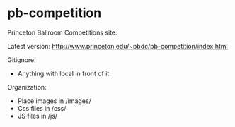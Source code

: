 pb-competition
==============

Princeton Ballroom Competitions site: 

Latest version: http://www.princeton.edu/~pbdc/pb-competition/index.html

Gitignore:
 - Anything with local in front of it.

Organization:
 - Place images in /images/
 - Css files in /css/
 - JS files in /js/


